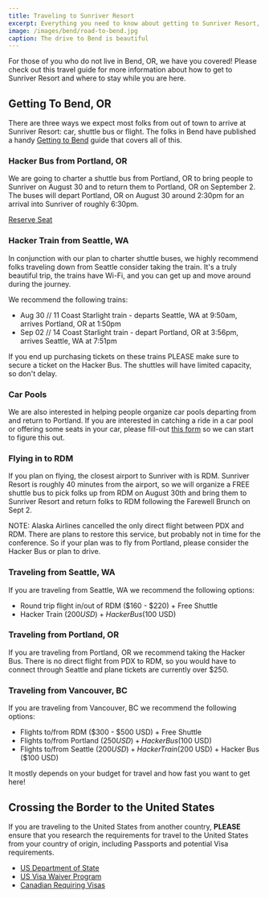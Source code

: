 ```yaml
---
title: Traveling to Sunriver Resort
excerpt: Everything you need to know about getting to Sunriver Resort, including info on flights, trains and carpools.
image: /images/bend/road-to-bend.jpg
caption: The drive to Bend is beautiful
---
```

For those of you who do not live in Bend, OR, we have you covered! Please check out this travel guide for more information about how to get to Sunriver Resort and where to stay while you are here.

## Getting To Bend, OR

There are three ways we expect most folks from out of town to arrive at Sunriver Resort: car, shuttle bus or flight. The folks in Bend have published a handy [Getting to Bend](https://www.visitbend.com/plan-a-trip/getting-here/) guide that covers all of this.

### Hacker Bus from Portland, OR

We are going to charter a shuttle bus from Portland, OR to bring people to Sunriver on August 30 and to return them to Portland, OR on September 2. The buses will depart Portland, OR on August 30 around 2:30pm for an arrival into Sunriver of roughly 6:30pm.

<div class="cta"><a href="https://ti.to/event-loop/cascadiajs-2022/with/hacker-bus">Reserve Seat</a></div>

### Hacker Train from Seattle, WA

In conjunction with our plan to charter shuttle buses, we highly recommend folks traveling down from Seattle consider taking the train. It's a truly beautiful trip, the trains have Wi-Fi, and you can get up and move around during the journey.

We recommend the following trains:

- Aug 30 // 11 Coast Starlight train - departs Seattle, WA at 9:50am, arrives Portland, OR at 1:50pm
- Sep 02 // 14 Coast Starlight train - depart Portland, OR at 3:56pm, arrives Seattle, WA at 7:51pm

If you end up purchasing tickets on these trains PLEASE make sure to secure a ticket on the Hacker Bus. The shuttles will have limited capacity, so don't delay.

### Car Pools

We are also interested in helping people organize car pools departing from and return to Portland. If you are interested in catching a ride in a car pool or offering some seats in your car, please fill-out [this form](https://airtable.com/shrEUDtosdLy7IenQ) so we can start to figure this out.

### Flying in to RDM

If you plan on flying, the closest airport to Sunriver with is RDM.  Sunriver Resort is roughly 40 minutes from the airport, so we will organize a FREE shuttle bus to pick folks up from RDM on August 30th and bring them to Sunriver Resort and return folks to RDM following the Farewell Brunch on Sept 2.

NOTE: Alaska Airlines cancelled the only direct flight between PDX and RDM. There are plans to restore this service, but probably not in time for the conference. So if your plan was to fly from Portland, please consider the Hacker Bus or plan to drive.

### Traveling from Seattle, WA

If you are traveling from Seattle, WA we recommend the following options:

- Round trip flight in/out of RDM ($160 - $220) + Free Shuttle
- Hacker Train ($200 USD) + Hacker Bus ($100 USD)

### Traveling from Portland, OR

If you are traveling from Portland, OR we recommend taking the Hacker Bus. There is no direct flight from PDX to RDM, so you would have to connect through Seattle and plane tickets are currently over $250.

### Traveling from Vancouver, BC

If you are traveling from Vancouver, BC we recommend the following options:

- Flights to/from RDM ($300 - $500 USD) + Free Shuttle
- Flights to/from Portland ($250 USD) + Hacker Bus ($100 USD)
- Flights to/from Seattle ($200 USD) + Hacker Train ($200 USD) + Hacker Bus ($100 USD)

It mostly depends on your budget for travel and how fast you want to get here!

## Crossing the Border to the United States

If you are traveling to the United States from another country, **PLEASE** ensure that you research the requirements for travel to the United States from your country of origin, including Passports and potential Visa requirements. 

* [US Department of State](https://travel.state.gov/content/travel/en/us-visas/business.html)
* [US Visa Waiver Program](https://www.dhs.gov/visa-waiver-program)
* [Canadian Requiring Visas](https://ca.usembassy.gov/visas/do-i-need-a-visa/)
